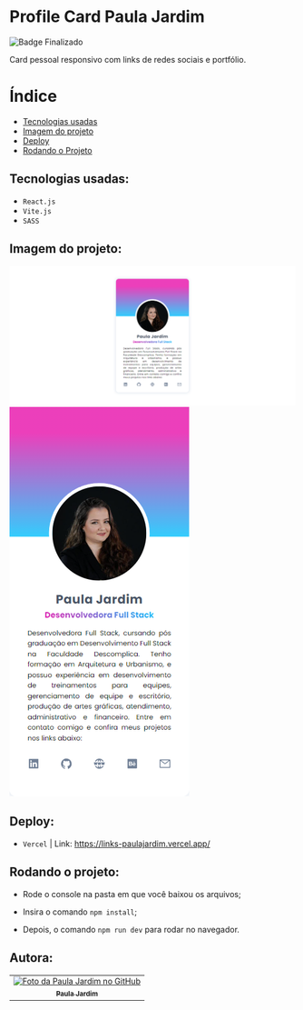 # Profile Card Paula Jardim

![Badge Finalizado](http://img.shields.io/static/v1?label=STATUS&message=FINALIZADO&color=GREEN&style=for-the-badge)

Card pessoal responsivo com links de redes sociais e portfólio.


# Índice

* [Tecnologias usadas](#tecnologias-usadas)
* [Imagem do projeto](#imagem-do-projeto)
* [Deploy](#deploy)
* [Rodando o Projeto](#rodando-o-projeto)


## Tecnologias usadas:

- ``React.js``
- ``Vite.js``
- ``SASS``


## Imagem do projeto:

![Desktop](./project.png)
![Mobile](./project-mobile.png)


## Deploy:

- ``Vercel`` | Link: <https://links-paulajardim.vercel.app/>


## Rodando o projeto:
- Rode o console na pasta em que você baixou os arquivos;

- Insira o comando ``npm install``;

- Depois, o comando ``npm run dev`` para rodar no navegador.

## Autora:

<table>
  <tr>
    <td align="center">
      <a href="https://github.com/paulajardimf">
        <img src="https://avatars.githubusercontent.com/u/99565465?v=4" width="100px;" alt="Foto da Paula Jardim no GitHub"/><br>
        <sub>
          <b>Paula Jardim</b>
        </sub>
      </a>
    </td>
  </tr>
</table>